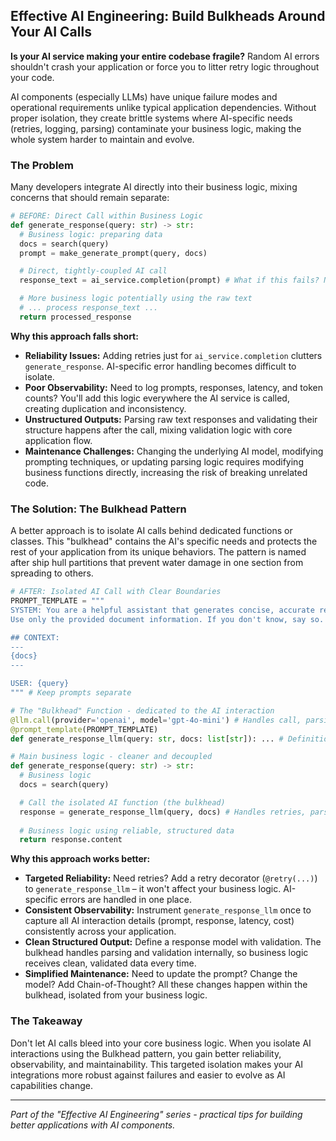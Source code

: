 ## Effective AI Engineering: Build Bulkheads Around Your AI Calls

**Is your AI service making your entire codebase fragile?** Random AI errors shouldn't crash your application or force you to litter retry logic throughout your code.

AI components (especially LLMs) have unique failure modes and operational requirements unlike typical application dependencies. Without proper isolation, they create brittle systems where AI-specific needs (retries, logging, parsing) contaminate your business logic, making the whole system harder to maintain and evolve.

### The Problem

Many developers integrate AI directly into their business logic, mixing concerns that should remain separate:

```python
# BEFORE: Direct Call within Business Logic
def generate_response(query: str) -> str:
  # Business logic: preparing data
  docs = search(query)
  prompt = make_generate_prompt(query, docs)

  # Direct, tightly-coupled AI call
  response_text = ai_service.completion(prompt) # What if this fails? Needs retries? Returns garbage?

  # More business logic potentially using the raw text
  # ... process response_text ...
  return processed_response
```

**Why this approach falls short:**

- **Reliability Issues:** Adding retries just for `ai_service.completion` clutters `generate_response`. AI-specific error handling becomes difficult to isolate.
- **Poor Observability:** Need to log prompts, responses, latency, and token counts? You'll add this logic everywhere the AI service is called, creating duplication and inconsistency.
- **Unstructured Outputs:** Parsing raw text responses and validating their structure happens after the call, mixing validation logic with core application flow.
- **Maintenance Challenges:** Changing the underlying AI model, modifying prompting techniques, or updating parsing logic requires modifying business functions directly, increasing the risk of breaking unrelated code.

### The Solution: The Bulkhead Pattern

A better approach is to isolate AI calls behind dedicated functions or classes. This "bulkhead" contains the AI's specific needs and protects the rest of your application from its unique behaviors. The pattern is named after ship hull partitions that prevent water damage in one section from spreading to others.

```python
# AFTER: Isolated AI Call with Clear Boundaries
PROMPT_TEMPLATE = """
SYSTEM: You are a helpful assistant that generates concise, accurate responses to user queries.
Use only the provided document information. If you don't know, say so.

## CONTEXT:
---
{docs}
---

USER: {query}
""" # Keep prompts separate

# The "Bulkhead" Function - dedicated to the AI interaction
@llm.call(provider='openai', model='gpt-4o-mini') # Handles call, parsing, retries (via decorators)
@prompt_template(PROMPT_TEMPLATE)
def generate_response_llm(query: str, docs: list[str]): ... # Definition focuses purely on inputs/outputs

# Main business logic - cleaner and decoupled
def generate_response(query: str) -> str:
  # Business logic
  docs = search(query)

  # Call the isolated AI function (the bulkhead)
  response = generate_response_llm(query, docs) # Handles retries, parsing, validation internally!
  
  # Business logic using reliable, structured data
  return response.content
```

**Why this approach works better:**

- **Targeted Reliability:** Need retries? Add a retry decorator (`@retry(...)`) to `generate_response_llm` – it won't affect your business logic. AI-specific errors are handled in one place.
- **Consistent Observability:** Instrument `generate_response_llm` once to capture all AI interaction details (prompt, response, latency, cost) consistently across your application.
- **Clean Structured Output:** Define a response model with validation. The bulkhead handles parsing and validation internally, so business logic receives clean, validated data every time.
- **Simplified Maintenance:** Need to update the prompt? Change the model? Add Chain-of-Thought? All these changes happen within the bulkhead, isolated from your business logic.

### The Takeaway

Don't let AI calls bleed into your core business logic. When you isolate AI interactions using the Bulkhead pattern, you gain better reliability, observability, and maintainability. This targeted isolation makes your AI integrations more robust against failures and easier to evolve as AI capabilities change.

---
*Part of the "Effective AI Engineering" series - practical tips for building better applications with AI components.*